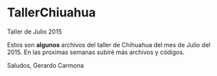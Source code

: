 # TallerChiuahua
Taller de Julio 2015

Estos son **algunos** archivos del taller de Chihuahua del mes de Julio del 2015. En las proximas semanas subiré más archivos y códigos.

Saludos,
Gerardo Carmona

